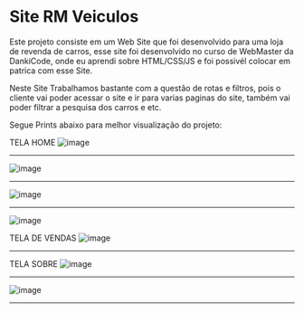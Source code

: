 # Site RM Veiculos


Este projeto consiste em um Web Site que foi desenvolvido para uma loja de revenda de carros, esse site foi desenvolvido no curso de WebMaster da DankiCode, onde eu aprendi sobre HTML/CSS/JS e foi possivél colocar em patrica com esse Site.

Neste Site Trabalhamos bastante com a questão de rotas e filtros, pois o cliente vai poder acessar o site e ir para varias paginas do site, também vai poder filtrar a pesquisa dos carros e etc.

Segue Prints abaixo para melhor visualização do projeto:

TELA HOME
![image](https://user-images.githubusercontent.com/65768376/128435488-54c96ddb-972d-4e42-9f81-95affbb236da.png)
**********************************
![image](https://user-images.githubusercontent.com/65768376/128435529-847b622a-9f0c-4e00-b290-97ab37845cf0.png)
**********************************
![image](https://user-images.githubusercontent.com/65768376/128435589-dc4827f9-a6da-4f46-9da0-30323ffe04d5.png)
**********************************
![image](https://user-images.githubusercontent.com/65768376/128435623-1ffbc550-a376-466f-85c4-75cc0b5b4f45.png)


TELA DE VENDAS
![image](https://user-images.githubusercontent.com/65768376/128435698-ab3b67c5-cad1-453f-8020-6038b375d571.png)
**********************************


TELA SOBRE
![image](https://user-images.githubusercontent.com/65768376/128435746-718f4011-49f0-4035-b86b-bce20e44adcd.png)
**********************************
![image](https://user-images.githubusercontent.com/65768376/128435782-fb7d1ff1-2a5c-4572-8c56-9351b546cbbb.png)
**********************************
